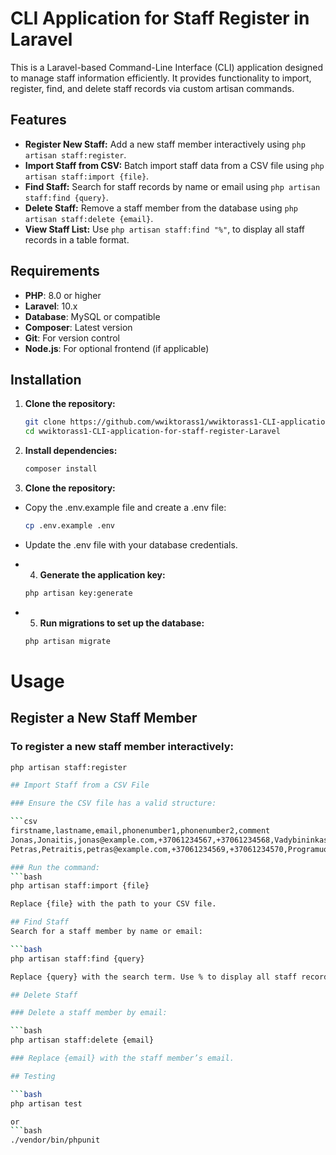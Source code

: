 # CLI Application for Staff Register in Laravel

This is a Laravel-based Command-Line Interface (CLI) application designed to manage staff information efficiently. It provides functionality to import, register, find, and delete staff records via custom artisan commands.

## Features

- **Register New Staff:** Add a new staff member interactively using `php artisan staff:register`.
- **Import Staff from CSV:** Batch import staff data from a CSV file using `php artisan staff:import {file}`.
- **Find Staff:** Search for staff records by name or email using `php artisan staff:find {query}`.
- **Delete Staff:** Remove a staff member from the database using `php artisan staff:delete {email}`.
- **View Staff List:** Use `php artisan staff:find "%"`, to display all staff records in a table format.

## Requirements

- **PHP**: 8.0 or higher
- **Laravel**: 10.x
- **Database**: MySQL or compatible
- **Composer**: Latest version
- **Git**: For version control
- **Node.js**: For optional frontend (if applicable)

## Installation

1. **Clone the repository:**
   ```bash
   git clone https://github.com/wwiktorass1/wwiktorass1-CLI-application-for-staff-register-Laravel.git
   cd wwiktorass1-CLI-application-for-staff-register-Laravel

2. **Install dependencies:**
   ```bash
   composer install

3. **Clone the repository:**
* Copy the .env.example file and create a .env file:
   ```bash
   cp .env.example .env

* Update the .env file with your database credentials.

* 4. **Generate the application key:**
   ```bash
   php artisan key:generate

* 5. **Run migrations to set up the database:**
   ```bash
   php artisan migrate

# Usage
## Register a New Staff Member
### To register a new staff member interactively:

   ```bash
   php artisan staff:register

## Import Staff from a CSV File

### Ensure the CSV file has a valid structure:

```csv 
firstname,lastname,email,phonenumber1,phonenumber2,comment
Jonas,Jonaitis,jonas@example.com,+37061234567,+37061234568,Vadybininkas
Petras,Petraitis,petras@example.com,+37061234569,+37061234570,Programuotojas

### Run the command:
   ```bash
   php artisan staff:import {file}

 Replace {file} with the path to your CSV file.

## Find Staff
Search for a staff member by name or email:

   ```bash
   php artisan staff:find {query}

Replace {query} with the search term. Use % to display all staff records.

## Delete Staff

### Delete a staff member by email:

   ```bash
  php artisan staff:delete {email}

### Replace {email} with the staff member’s email.

## Testing

   ```bash
   php artisan test

or
   ```bash
   ./vendor/bin/phpunit




